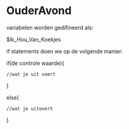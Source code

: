 # OuderAvond
variabelen worden gedifineerd als: 

$Ik_Hou_Van_Koekjes

if statements doen we op de volgende manier:

if(de controle waarde){

	//wat je uit voert
	
}

else{

	//wat je uitovert
	
}
